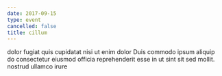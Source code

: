 ```yaml
---
date: 2017-09-15
type: event
cancelled: false
title: cillum
---
```

dolor fugiat quis cupidatat nisi ut enim dolor Duis commodo ipsum aliquip do consectetur eiusmod officia reprehenderit esse in ut sint sit sed mollit. nostrud ullamco irure